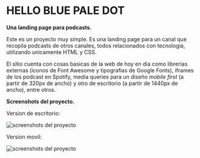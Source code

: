 # HELLO BLUE PALE DOT
**Una landing page para podcasts.**

Este es un proyecto muy simple. Es una landing page para un canal que recopila podcasts de otros canales, todos relacionados con tecnologia, utilizando unicamente HTML y CSS.

El sitio cuenta con cosas basicas de la web de hoy en dia como librerias externas (iconos de Font Awesome y tipografias de Google Fonts), iframes de los podcast en Spotify, media queries para un diseño _mobile first_ (a partir de 320px de ancho) y otro de escritorio (a partir de 1440px de ancho), entre otros.

**Screenshots del proyecto.**

Version de escritorio:

![screenshots del proyecto](/screenshots/scr1.gif)

Version movil:

![screenshots del proyecto](/screenshots/scr2.gif)
